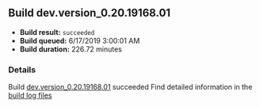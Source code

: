 ## Build dev.version_0.20.19168.01
- **Build result:** `succeeded`
- **Build queued:** 6/17/2019 3:00:01 AM
- **Build duration:** 226.72 minutes
### Details
Build [dev.version_0.20.19168.01](https://winappstudio.visualstudio.com/web/build.aspx?pcguid=a4ef43be-68ce-4195-a619-079b4d9834c2&builduri=vstfs%3a%2f%2f%2fBuild%2fBuild%2f28648) succeeded
Find detailed information in the [build log files](https://uwpctdiags.blob.core.windows.net/buildlogs/dev.version_0.20.19168.01_logs.zip)
